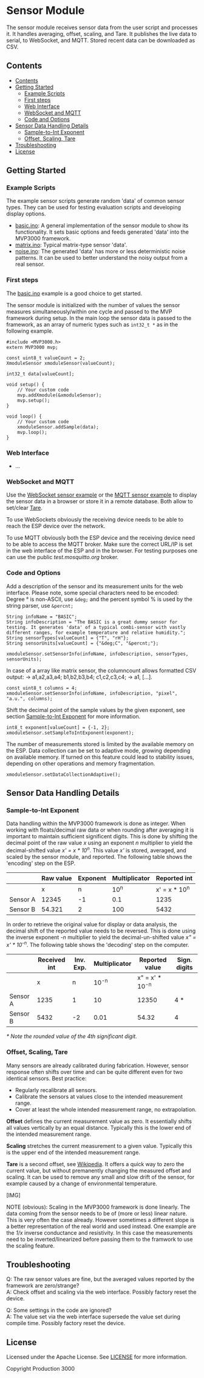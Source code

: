 # Sensor Module

The sensor module receives sensor data from the user script and processes it. It handles averaging, offset, scaling, and Tare. It publishes the live data to serial, to WebSocket, and MQTT. Stored recent data can be downloaded as CSV.

## <a name='Contents'></a>Contents

<!-- vscode-markdown-toc -->
* [Contents](#Contents)
* [Getting Started](#GettingStarted)
	* [Example Scripts](#ExampleScripts)
	* [First steps](#Firststeps)
	* [Web Interface](#WebInterface)
	* [WebSocket and MQTT](#WebSocketandMQTT)
	* [Code and Options](#CodeandOptions)
* [Sensor Data Handling Details](#SensorDataHandlingDetails)
	* [Sample-to-Int Exponent](#Sample-to-IntExponent)
	* [Offset, Scaling, Tare](#OffsetScalingTare)
* [Troubleshooting](#Troubleshooting)
* [License](#License)

<!-- vscode-markdown-toc-config
	numbering=false
	autoSave=true
	/vscode-markdown-toc-config -->
<!-- /vscode-markdown-toc -->

## <a name='GettingStarted'></a>Getting Started

### <a name='ExampleScripts'></a>Example Scripts

The example sensor scripts generate random 'data' of common sensor types. They can be used for testing evaluation scripts and developing display options.

 *  [basic.ino](/examples/sensor/basic/basic.ino): A general implementation of the sensor module to show its functionality. It sets basic options and feeds generated 'data' into the MVP3000 framework.
 *  [matrix.ino](/examples/sensor/matrix/matrix.ino): Typical matrix-type sensor 'data'.
 *  [noise.ino](/examples/sensor/noise/noise.ino): The generated 'data' has more or less deterministic noise patterns. It can be used to better understand the noisy output from a real sensor. 

### <a name='Firststeps'></a>First steps

The [basic.ino](/examples/sensor/basic/basic.ino) example is a good choice to get started.

The sensor module is initialized with the number of values the sensor measures simultaneously/within one cycle and passed to the MVP framework during setup. In the main loop the sensor data is passed to the framework, as an array of numeric types such as `int32_t *` as in the following example.

    #include <MVP3000.h>
    extern MVP3000 mvp;

    const uint8_t valueCount = 2;
    XmoduleSensor xmoduleSensor(valueCount);

    int32_t data[valueCount];

    void setup() {
        // Your custom code
        mvp.addXmodule(&xmoduleSensor);
        mvp.setup();
    }

    void loop() {
        // Your custom code
        xmoduleSensor.addSample(data);
        mvp.loop();
    }

### <a name='WebInterface'></a>Web Interface

 *  ...


### <a name='WebSocketandMQTT'></a>WebSocket and MQTT

Use the [WebSocket sensor example](/examples/websocket/websocket_sensor.html) or the [MQTT sensor example](/examples/mqtt/mqtt_sensor.html) to display the sensor data in a browser or store it in a remote database. Both allow to set/clear [Tare](#OffsetScalingTare).

To use WebSockets obviously the receiving device needs to be able to reach the ESP device over the network.

To use MQTT obviously both the ESP device and the receiving device need to be able to access the MQTT broker. Make sure the correct URL/IP is set in the web interface of the ESP and in the browser. For testing purposes one can use the public *test.mosquitto.org* broker.

### <a name='CodeandOptions'></a>Code and Options

Add a description of the sensor and its measurement units for the web interface. Please note, some special characters need to be encoded: Degree ° is non-ASCII, use `&deg;` and the percent symbol % is used by the string parser, use `&percnt;`

    String infoName = "BASIC";
    String infoDescription = "The BASIC is a great dummy sensor for testing. It generates 'data' of a typical combi-sensor with vastly different ranges, for example temperature and relative humidity.";
    String sensorTypes[valueCount] = {"T", "rH"};
    String sensorUnits[valueCount] = {"&deg;C", "&percnt;"};

    xmoduleSensor.setSensorInfo(infoName, infoDescription, sensorTypes, sensorUnits);

In case of a array like matrix sensor, the columncount allows formatted CSV output: -> a1,a2,a3,a4; b1,b2,b3,b4; c1,c2,c3,c4; -> a1, [...].

    const uint8_t columns = 4;
    xmoduleSensor.setSensorInfo(infoName, infoDescription, "pixel", "a.u.", columns);

Shift the decimal point of the sample values by the given exponent, see section [Sample-to-Int Exponent](#Sample-to-IntExponent) for more information.

    int8_t exponent[valueCount] = {-1, 2};
    xmoduleSensor.setSampleToIntExponent(exponent);

The number of measurements stored is limited by the available memory on the ESP. Data collection can be set to adaptive mode, growing depending on available memory. If turned on this feature could lead to stability issues, depending on other operations and memory fragmentation.

    xmoduleSensor.setDataCollectionAdaptive();


## <a name='SensorDataHandlingDetails'></a>Sensor Data Handling Details

### <a name='Sample-to-IntExponent'></a>Sample-to-Int Exponent

Data handling within the MVP3000 framework is done as integer. When working with floats/decimal raw data or when rounding after averaging it is important to maintain sufficient significent digits. This is done by shifting the decimal point of the raw value *x* using an exponent *n* multiplier to yield the decimal-shifted value *x' = x \* 10<sup>n</sup>*. This value *x'* is stored, averaged, and scaled by the sensor module, and reported. The following table shows the 'encoding' step on the ESP.

|           | Raw value | Exponent  | Multiplicator | Reported int              |
| ---       | ---       | ---       | ---           | ---                       |
|           | x         | n         | 10<sup>n</sup>| x' = x * 10<sup>n</sup>   |
| Sensor A  | 12345     | -1        | 0.1           | 1235                      |
| Sensor B  | 54.321    | 2         | 100           | 5432                      |

In order to retrieve the original value for display or data analysis, the decimal shift of the reported value needs to be reversed. This is done using the inverse exponent *-n* multiplier to yield the decimal-un-shifted value *x" = x' \* 10<sup>-n</sup>*. The following table shows the 'decoding' step on the computer.

|           | Received int  | Inv. Exp. | Multiplicator     | Reported value            | Sign. digits  |
| ---       | ---           | ---       | ---               | ---                       | ---           |
|           | x             | n         | 10<sup>-n</sup>   | x" = x' * 10<sup>-n</sup> |               |
| Sensor A  | 1235          | 1         | 10                | 12350                     | 4 \*          |
| Sensor B  | 5432          | -2        | 0.01              | 54.32                     | 4             |

*\* Note the rounded value of the 4th significant digit.*

### <a name='OffsetScalingTare'></a>Offset, Scaling, Tare

Many sensors are already calibrated during fabrication. However, sensor response often shifts over time and can be quite different even for two identical sensors. Best practice:
 *  Regularly recalibrate all sensors.
 *  Calibrate the sensors at values close to the intended measurement range.
 *  Cover at least the whole intended measurement range, no extrapolation.

**Offset** defines the current measurement value as zero. It essentially shifts all values vertically by an equal distance. Typically this is the lower end of the intended measurement range.

**Scaling** stretches the current measurement to a given value. Typically this is the upper end of the intended measurement range.

**Tare** is a second offset, see [Wikipedia](https://en.wikipedia.org/wiki/Tare_weight). It offers a quick way to zero the current value, but without premanently changing the measured offset and scaling. It can be used to remove any small and slow drift of the sensor, for example caused by a change of environmental temperature.

[IMG]

NOTE (obvious): Scaling in the MVP3000 framework is done linearly. The data coming from the sensor needs to be of (more or less) linear nature. This is very often the case already. However sometimes a different slope is a better representation of the real world and used instead. One example are the *1/x* inverse conductance and resistivity. In this case the measurements need to be inverted/linearized before passing them to the framwork to use the scaling feature. 


## <a name='Troubleshooting'></a>Troubleshooting

Q: The raw sensor values are fine, but the averaged values reported by the framework are zero/strange?  
A: Check offset and scaling via the web interface. Possibly factory reset the device.

Q: Some settings in the code are ignored?  
A: The value set via the web interface supersede the value set during compile time. Possibly factory reset the device.


## <a name='License'></a>License

Licensed under the Apache License. See [LICENSE](/LICENSE) for more information.

Copyright Production 3000
